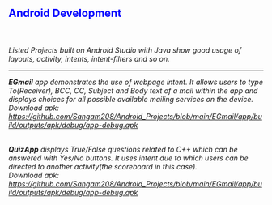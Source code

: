 <h2 style="color:blue;">Android Development</h2><br><br>
<i>Listed Projects built on Android Studio with Java show good usage of layouts, activity, intents, intent-filters and so on.<i/><br><hr>

<b><i>EGmail<i/></b> app demonstrates the use of webpage intent. It allows users to type To(Receiver), BCC, CC, Subject and Body text of a mail within the app and displays choices for all possible available mailing services on the device.<br>
<i>Download apk: </i>https://github.com/Sangam208/Android_Projects/blob/main/EGmail/app/build/outputs/apk/debug/app-debug.apk<br><br>

<b><i>QuizApp<i/></b> displays True/False questions related to C++ which can be answered with Yes/No buttons. It uses intent due to which users can be directed 
to another activity(the scoreboard in this case).<br>
<i>Download apk: </i>https://github.com/Sangam208/Android_Projects/blob/main/EGmail/app/build/outputs/apk/debug/app-debug.apk
